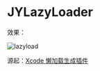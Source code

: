 # JYLazyLoader



效果：

![lazyload](https://s2.ax1x.com/2019/08/07/eILMOU.gif)



源起：[Xcode 懒加载生成插件](https://blog.devorz.com/2019/08/07/Xcode-Extension-Lazy-Load/)

